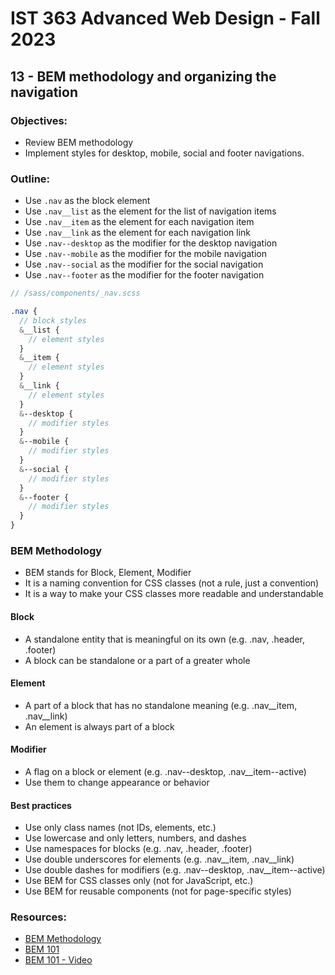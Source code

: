# IST 363 Advanced Web Design - Fall 2023

## 13 - BEM methodology and organizing the navigation

### Objectives:
* Review BEM methodology
* Implement styles for desktop, mobile, social and footer navigations.

### Outline:
* Use `.nav` as the block element
* Use `.nav__list` as the element for the list of navigation items
* Use `.nav__item` as the element for each navigation item
* Use `.nav__link` as the element for each navigation link
* Use `.nav--desktop` as the modifier for the desktop navigation
* Use `.nav--mobile` as the modifier for the mobile navigation
* Use `.nav--social` as the modifier for the social navigation
* Use `.nav--footer` as the modifier for the footer navigation


```scss
// /sass/components/_nav.scss

.nav {
  // block styles
  &__list {
    // element styles
  }
  &__item {
    // element styles
  }
  &__link {
    // element styles
  }
  &--desktop {
    // modifier styles
  }
  &--mobile {
    // modifier styles
  }
  &--social {
    // modifier styles
  }
  &--footer {
    // modifier styles
  }
}

```

### BEM Methodology

* BEM stands for Block, Element, Modifier
* It is a naming convention for CSS classes (not a rule, just a convention)
* It is a way to make your CSS classes more readable and understandable

#### Block

* A standalone entity that is meaningful on its own (e.g. .nav, .header, .footer)
* A block can be standalone or a part of a greater whole

#### Element

* A part of a block that has no standalone meaning (e.g. .nav__item, .nav__link)
* An element is always part of a block

#### Modifier

* A flag on a block or element (e.g. .nav--desktop, .nav__item--active)
* Use them to change appearance or behavior

#### Best practices

* Use only class names (not IDs, elements, etc.)
* Use lowercase and only letters, numbers, and dashes
* Use namespaces for blocks (e.g. .nav, .header, .footer)
* Use double underscores for elements (e.g. .nav__item, .nav__link)
* Use double dashes for modifiers (e.g. .nav--desktop, .nav__item--active)
* Use BEM for CSS classes only (not for JavaScript, etc.)
* Use BEM for reusable components (not for page-specific styles)

### Resources:

* [BEM Methodology](http://getbem.com/introduction/)
* [BEM 101](https://css-tricks.com/bem-101/)
* [BEM 101 - Video](https://www.youtube.com/watch?v=er1JEDuPbZQ)